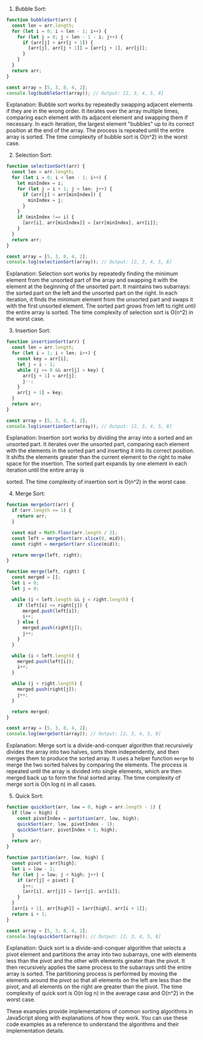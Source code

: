 1. Bubble Sort:

```javascript
function bubbleSort(arr) {
  const len = arr.length;
  for (let i = 0; i < len - 1; i++) {
    for (let j = 0; j < len - 1 - i; j++) {
      if (arr[j] > arr[j + 1]) {
        [arr[j], arr[j + 1]] = [arr[j + 1], arr[j]];
      }
    }
  }
  return arr;
}

const array = [5, 3, 8, 4, 2];
console.log(bubbleSort(array)); // Output: [2, 3, 4, 5, 8]
```

Explanation: Bubble sort works by repeatedly swapping adjacent elements if they are in the wrong order. It iterates over the array multiple times, comparing each element with its adjacent element and swapping them if necessary. In each iteration, the largest element "bubbles" up to its correct position at the end of the array. The process is repeated until the entire array is sorted. The time complexity of bubble sort is O(n^2) in the worst case.

2. Selection Sort:

```javascript
function selectionSort(arr) {
  const len = arr.length;
  for (let i = 0; i < len - 1; i++) {
    let minIndex = i;
    for (let j = i + 1; j < len; j++) {
      if (arr[j] < arr[minIndex]) {
        minIndex = j;
      }
    }
    if (minIndex !== i) {
      [arr[i], arr[minIndex]] = [arr[minIndex], arr[i]];
    }
  }
  return arr;
}

const array = [5, 3, 8, 4, 2];
console.log(selectionSort(array)); // Output: [2, 3, 4, 5, 8]
```

Explanation: Selection sort works by repeatedly finding the minimum element from the unsorted part of the array and swapping it with the element at the beginning of the unsorted part. It maintains two subarrays: the sorted part on the left and the unsorted part on the right. In each iteration, it finds the minimum element from the unsorted part and swaps it with the first unsorted element. The sorted part grows from left to right until the entire array is sorted. The time complexity of selection sort is O(n^2) in the worst case.

3. Insertion Sort:

```javascript
function insertionSort(arr) {
  const len = arr.length;
  for (let i = 1; i < len; i++) {
    const key = arr[i];
    let j = i - 1;
    while (j >= 0 && arr[j] > key) {
      arr[j + 1] = arr[j];
      j--;
    }
    arr[j + 1] = key;
  }
  return arr;
}

const array = [5, 3, 8, 4, 2];
console.log(insertionSort(array)); // Output: [2, 3, 4, 5, 8]
```

Explanation: Insertion sort works by dividing the array into a sorted and an unsorted part. It iterates over the unsorted part, comparing each element with the elements in the sorted part and inserting it into its correct position. It shifts the elements greater than the current element to the right to make space for the insertion. The sorted part expands by one element in each iteration until the entire array is

sorted. The time complexity of insertion sort is O(n^2) in the worst case.

4. Merge Sort:

```javascript
function mergeSort(arr) {
  if (arr.length <= 1) {
    return arr;
  }

  const mid = Math.floor(arr.length / 2);
  const left = mergeSort(arr.slice(0, mid));
  const right = mergeSort(arr.slice(mid));

  return merge(left, right);
}

function merge(left, right) {
  const merged = [];
  let i = 0;
  let j = 0;

  while (i < left.length && j < right.length) {
    if (left[i] <= right[j]) {
      merged.push(left[i]);
      i++;
    } else {
      merged.push(right[j]);
      j++;
    }
  }

  while (i < left.length) {
    merged.push(left[i]);
    i++;
  }

  while (j < right.length) {
    merged.push(right[j]);
    j++;
  }

  return merged;
}

const array = [5, 3, 8, 4, 2];
console.log(mergeSort(array)); // Output: [2, 3, 4, 5, 8]
```

Explanation: Merge sort is a divide-and-conquer algorithm that recursively divides the array into two halves, sorts them independently, and then merges them to produce the sorted array. It uses a helper function `merge` to merge the two sorted halves by comparing the elements. The process is repeated until the array is divided into single elements, which are then merged back up to form the final sorted array. The time complexity of merge sort is O(n log n) in all cases.

5. Quick Sort:

```javascript
function quickSort(arr, low = 0, high = arr.length - 1) {
  if (low < high) {
    const pivotIndex = partition(arr, low, high);
    quickSort(arr, low, pivotIndex - 1);
    quickSort(arr, pivotIndex + 1, high);
  }
  return arr;
}

function partition(arr, low, high) {
  const pivot = arr[high];
  let i = low - 1;
  for (let j = low; j < high; j++) {
    if (arr[j] < pivot) {
      i++;
      [arr[i], arr[j]] = [arr[j], arr[i]];
    }
  }
  [arr[i + 1], arr[high]] = [arr[high], arr[i + 1]];
  return i + 1;
}

const array = [5, 3, 8, 4, 2];
console.log(quickSort(array)); // Output: [2, 3, 4, 5, 8]
```

Explanation: Quick sort is a divide-and-conquer algorithm that selects a pivot element and partitions the array into two subarrays, one with elements less than the pivot and the other with elements greater than the pivot. It then recursively applies the same process to the subarrays until the entire array is sorted. The partitioning process is performed by moving the elements around the pivot so that all elements on the left are less than the pivot, and all elements on the right are greater than the pivot. The time complexity of quick sort is O(n log n) in the average case and O(n^2) in the worst case.

These examples provide implementations of common sorting algorithms in JavaScript along with explanations of how they work. You can use these code examples as a reference to understand the algorithms and their implementation details.
